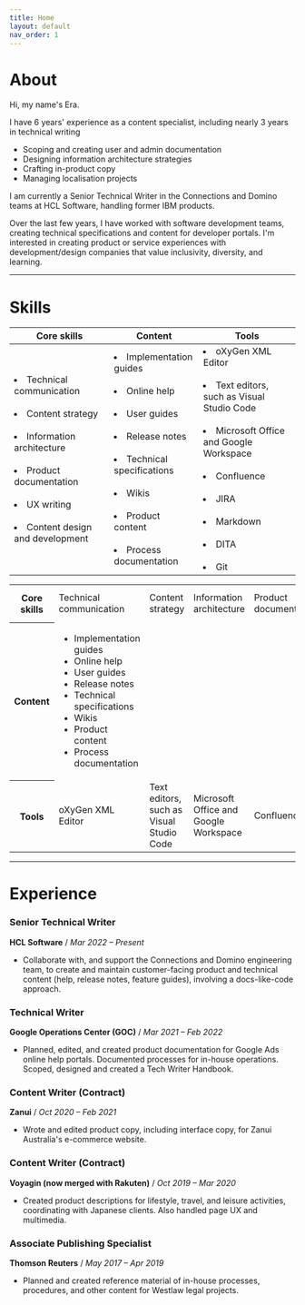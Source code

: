 ```yaml
---
title: Home
layout: default
nav_order: 1
---
```


# About

Hi, my name's Era.

I have 6 years' experience as a content specialist, including nearly 3 years in technical writing

- Scoping and creating user and admin documentation
- Designing information architecture strategies
- Crafting in-product copy
- Managing localisation projects

I am currently a Senior Technical Writer in the Connections and Domino teams at HCL Software, handling former IBM products.

Over the last few years, I have worked with software development teams, creating technical specifications and content for developer portals. I'm interested in creating product or service experiences with development/design companies that value inclusivity, diversity, and learning.

[LinkedIn]: https://www.linkedin.com/in/erikagranada/
[GitHub]: https://github.com/erikagranada

---

# Skills

|**Core skills**|**Content**|**Tools**|
|---------------|-----------|---------|
|<li>Technical communication</li><br><li>Content strategy</li><br><li>Information architecture</li><br><li>Product documentation</li><br><li>UX writing</li><br><li>Content design and development</li>|<li>Implementation guides</li><br><li>Online help</li><br><li>User guides</li><br><li>Release notes</li><br><li>Technical specifications</li><br><li>Wikis</li><br><li>Product content</li><br><li>Process documentation</li>|<li>oXyGen XML Editor</li><br><li>Text editors, such as Visual Studio Code</li><br><li>Microsoft Office and Google Workspace</li><br><li>Confluence</li><br><li>JIRA</li><br><li>Markdown</li><br><li>DITA</li><br><li>Git</li>|

<table>
  <tr>
    <th>Core skills</th>
    <td>Technical communication</td>
    <td>Content strategy</td>
    <td>Information architecture</td>
    <td>Product documentation</td>
    <td>UX writing</td>
    <td>Content design and development</td>
  </tr>
  <tr>
    <th>Content</th>
    <td>
        <ul>
        <li>Implementation guides</li>
        <li>Online help</li>
        <li>User guides</li>
        <li>Release notes</li>
        <li>Technical specifications</li>
        <li>Wikis</li>
        <li>Product content</li>
        <li>Process documentation</li>
        </ul>
    </td>
  </tr>
  <tr>
    <th>Tools</th>
    <td>oXyGen XML Editor</td>
    <td>Text editors, such as Visual Studio Code</td>
    <td>Microsoft Office and Google Workspace</td>
    <td>Confluence</td>
    <td>JIRA</td>
    <td>Markdown</td>
    <td>DITA</td>
    <td>Git</td>
  </tr>
</table>


---

# Experience

### Senior Technical Writer

**HCL Software** / *Mar 2022 – Present*

- Collaborate with, and support the Connections and Domino engineering team, to create and maintain customer-facing product and technical content (help, release notes, feature guides), involving a docs-like-code approach.

### Technical Writer

**Google Operations Center (GOC)** / *Mar 2021 – Feb 2022*

- Planned, edited, and created product documentation for Google Ads online help portals. Documented processes for in-house operations. Scoped, designed and created a Tech Writer Handbook.

### Content Writer (Contract)

**Zanui** / *Oct 2020 – Feb 2021*

- Wrote and edited product copy, including interface copy, for Zanui Australia's e-commerce website.

### Content Writer (Contract)

**Voyagin (now merged with Rakuten)** / *Oct 2019 – Mar 2020*

- Created product descriptions for lifestyle, travel, and leisure activities, coordinating with Japanese clients. Also handled page UX and multimedia.

### Associate Publishing Specialist

**Thomson Reuters** / *May 2017 – Apr 2019*

- Planned and created reference material of in-house processes, procedures, and other content for Westlaw legal projects.